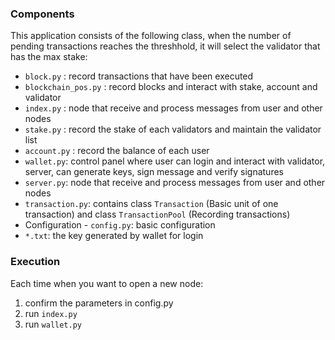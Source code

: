 ### Components

This application consists of the following class, when the number of pending transactions reaches the threshhold, it will select the validator that has the max stake:
- `block.py` : record transactions that have been executed
- `blockchain_pos.py` : record blocks and interact with stake, account and validator
- `index.py` : node that receive and process messages from user and other nodes
- `stake.py` : record the stake of each validators and maintain the validator list
- `account.py` : record the balance of each user
- `wallet.py`: control panel where user can login and interact with validator, server, can generate keys, sign message and verify signatures
- `server.py`: node that receive and process messages from user and other nodes
- `transaction.py`: contains class `Transaction` (Basic unit of one transaction) and class `TransactionPool` (Recording transactions)
- Configuration - `config.py`: basic configuration
- `*.txt`: the key generated by wallet for login

### Execution

Each time when you want to open a new node:
1. confirm the parameters in config.py 
2. run `index.py` 
3. run `wallet.py`
